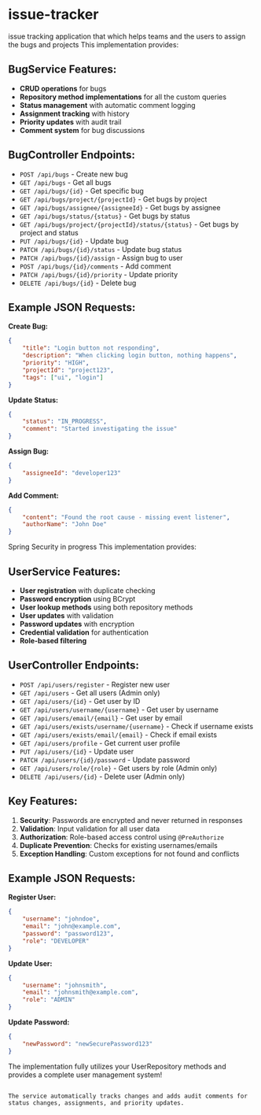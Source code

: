 # issue-tracker
issue tracking application that which helps teams and the users to assign the bugs and projects
This implementation provides:

## BugService Features:
- **CRUD operations** for bugs
- **Repository method implementations** for all the custom queries
- **Status management** with automatic comment logging
- **Assignment tracking** with history
- **Priority updates** with audit trail
- **Comment system** for bug discussions

## BugController Endpoints:
- `POST /api/bugs` - Create new bug
- `GET /api/bugs` - Get all bugs
- `GET /api/bugs/{id}` - Get specific bug
- `GET /api/bugs/project/{projectId}` - Get bugs by project
- `GET /api/bugs/assignee/{assigneeId}` - Get bugs by assignee
- `GET /api/bugs/status/{status}` - Get bugs by status
- `GET /api/bugs/project/{projectId}/status/{status}` - Get bugs by project and status
- `PUT /api/bugs/{id}` - Update bug
- `PATCH /api/bugs/{id}/status` - Update bug status
- `PATCH /api/bugs/{id}/assign` - Assign bug to user
- `POST /api/bugs/{id}/comments` - Add comment
- `PATCH /api/bugs/{id}/priority` - Update priority
- `DELETE /api/bugs/{id}` - Delete bug

## Example JSON Requests:

**Create Bug:**
```json
{
    "title": "Login button not responding",
    "description": "When clicking login button, nothing happens",
    "priority": "HIGH",
    "projectId": "project123",
    "tags": ["ui", "login"]
}
```

**Update Status:**
```json
{
    "status": "IN_PROGRESS",
    "comment": "Started investigating the issue"
}
```

**Assign Bug:**
```json
{
    "assigneeId": "developer123"
}
```

**Add Comment:**
```json
{
    "content": "Found the root cause - missing event listener",
    "authorName": "John Doe"
}
```

Spring Security in progress
This implementation provides:

## UserService Features:
- **User registration** with duplicate checking
- **Password encryption** using BCrypt
- **User lookup methods** using both repository methods
- **User updates** with validation
- **Password updates** with encryption
- **Credential validation** for authentication
- **Role-based filtering**

## UserController Endpoints:
- `POST /api/users/register` - Register new user
- `GET /api/users` - Get all users (Admin only)
- `GET /api/users/{id}` - Get user by ID
- `GET /api/users/username/{username}` - Get user by username
- `GET /api/users/email/{email}` - Get user by email
- `GET /api/users/exists/username/{username}` - Check if username exists
- `GET /api/users/exists/email/{email}` - Check if email exists
- `GET /api/users/profile` - Get current user profile
- `PUT /api/users/{id}` - Update user
- `PATCH /api/users/{id}/password` - Update password
- `GET /api/users/role/{role}` - Get users by role (Admin only)
- `DELETE /api/users/{id}` - Delete user (Admin only)

## Key Features:
1. **Security**: Passwords are encrypted and never returned in responses
2. **Validation**: Input validation for all user data
3. **Authorization**: Role-based access control using `@PreAuthorize`
4. **Duplicate Prevention**: Checks for existing usernames/emails
5. **Exception Handling**: Custom exceptions for not found and conflicts

## Example JSON Requests:

**Register User:**
```json
{
    "username": "johndoe",
    "email": "john@example.com",
    "password": "password123",
    "role": "DEVELOPER"
}
```

**Update User:**
```json
{
    "username": "johnsmith",
    "email": "johnsmith@example.com",
    "role": "ADMIN"
}
```

**Update Password:**
```json
{
    "newPassword": "newSecurePassword123"
}
```

The implementation fully utilizes your UserRepository methods and provides a complete user management system!
```

The service automatically tracks changes and adds audit comments for status changes, assignments, and priority updates.
